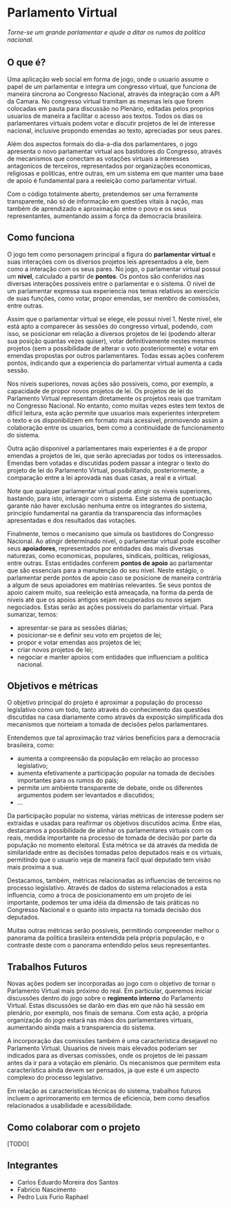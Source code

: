 Parlamento Virtual
==================

###### Torne-se um grande parlamentar e ajude a ditar os rumos da política nacional.


    
O que é?
--------
Uma aplicação web social em forma de jogo, onde o usuario assume o papel de um parlamentar e integra um congresso virtual, que funciona de maneira sincrona ao Congresso Nacional, através da integração com a API da Camara. No congresso virtual tramitam as mesmas leis que forem colocadas em pauta para discussão no Plenário, editadas pelos proprios usuarios de maneira a facilitar o acesso aos textos. Todos os dias os parlamentares virtuais podem votar e discutir projetos de lei de interesse nacional, inclusive propondo emendas ao texto, apreciadas por seus pares. 

Além dos aspectos formais do dia-a-dia dos parlamentares, o jogo apresenta o novo parlamentar virtual aos bastidores do Congresso, através de mecanismos que conectam as votações virtuais a interesses antagonicos de terceiros, representados por organizações economicas, religiosas e politicas, entre outras, em um sistema em que manter uma base de apoio é fundamental para a reeleição como parlamentar virtual.
    
Com o código totalmente aberto, pretendemos ser uma ferramente transparente, não só de informação em questões vitais à nação, mas também de aprendizado e aproximação entre o povo e os seus representantes, aumentando assim a força da democracia brasileira.



Como funciona
-------------
O jogo tem como personagem principal a figura do **parlamentar virtual** e suas interações com os diversos projetos leis apresentados a ele, bem como a interação com os seus pares. No jogo, o parlamentar virtual possui um **nivel**, calculado a partir de **pontos**. Os pontos são conferidos nas diversas interações possiveis entre o parlamentar e o sistema. O nivel de um parlamentar expressa sua experiencia nos temas relativos ao exercicio de suas funções, como votar, propor emendas, ser membro de comissões, entre outras.

Assim que o parlamentar virtual se elege, ele possui nivel 1. Neste nivel, ele está apto a comparecer às sessões do congresso virtual, podendo, com isso, se posicionar em relação a diversos projetos de lei (podendo alterar sua posição quantas vezes quiser), votar definitivamente nestes mesmos projetos (sem a possibilidade de alterar o voto posteriormente) e votar em emendas propostas por outros parlamentares. Todas essas ações conferem pontos, indicando que a experiencia do parlamentar virtual aumenta a cada sessão.
    
Nos niveis superiores, novas ações são possiveis, como, por exemplo, a capacidade de propor novos projetos de lei. Os projetos de lei do Parlamento Virtual representam diretamente os projetos reais que tramitam no Congresso Nacional. No entanto, como muitas vezes estes tem textos de dificil leitura, esta ação permite que usuarios mais experientes interpretem o texto e os disponibilizem em formato mais acessivel, promovendo assim a colaboração entre os usuarios, bem como a continuidade de funcionamento do sistema. 
    
Outra ação disponivel a parlamentares mais experientes é a de propor emendas a projetos de lei, que serão apreciadas por todos os interessados. Emendas bem votadas e discutidas podem passar a integrar o texto do projeto de lei do Parlamento Virtual, possibilitando, posteriormente, a comparação entre a lei aprovada nas duas casas, a real e a virtual.
   
Note que qualquer parlamentar virtual pode atingir os niveis superiores, bastando, para isto, interagir com o sistema. Este sistema de pontuação garante não haver exclusão nenhuma entre os integrantes do sistema, principio fundamental na garantia da transparencia das informações apresentadas e dos resultados das votações.
    
Finalmente, temos o mecanismo que simula os bastidores do Congresso Nacional. Ao atingir determinado nivel, o parlamentar virtual pode escolher seus **apoiadores**, representados por entidades das mais diversas naturezas, como economicas, populares, sindicais, politicas, religiosas, entre outras. Estas entidades conferem **pontos de apoio** ao parlamentar que são essenciais para a manutenção do seu nivel. Neste estágio, o parlamentar perde pontos de apoio caso se posicione de maneira contrária a algum de seus apoiadores em matérias relevantes. Se seus pontos de apoio cairem muito, sua reeleição está ameaçada, na forma da perda de niveis até que os apoios antigos sejam recuperados ou novos sejam negociados.
Estas serão as ações possiveis do parlamentar virtual. Para sumarizar, temos:

- apresentar-se para as sessões diárias;
- posicionar-se e definir seu voto em projetos de lei;
- propor e votar emendas aos projetos de lei;
- criar novos projetos de lei;
- negociar e manter apoios com entidades que influenciam a politica nacional.


Objetivos e métricas
--------------------

O objetivo principal do projeto é aproximar a população do processo legislativo como um todo, tanto através do conhecimento das questões discutidas na casa diariamente como através da exposição simplificada dos mecanismos que norteiam a tomada de decisões pelos parlamentares.

Entendemos que tal aproximação traz vários benefícios para a democracia brasileira, como:
- aumenta a compreensão da população em relação ao processo legislativo;
- aumenta efetivamente a participação popular na tomada de decisões importantes para os rumos do país;
- permite um ambiente transparente de debate, onde os diferentes argumentos podem ser levantados e discutidos;
- ...
    

Da participação popular no sistema, várias métricas de interesse podem ser extraidas e usadas para reafirmar os objetivos discutidos acima. Entre elas, destacamos a possibilidade de alinhar os parlamentares virtuais com os reais, medida importante na processo de tomada de decisão por parte da população no momento eleitoral. Esta métrica se dá através da medida de similaridade entre as decisões tomadas pelos deputados reais e os virtuais, permitindo que o usuario veja de maneira facil qual deputado tem visão mais proxima a sua.

Destacamos, também, métricas relacionadas as influencias de terceiros no processo legislativo. Através de dados do sistema relacionados a esta influencia, como a troca de posicionamento em um projeto de lei importante, podemos ter uma idéia da dimensão de tais práticas no Congresso Nacional e o quanto isto impacta na tomada decisão dos deputados.

Muitas outras métricas serão possiveis, permitindo compreender melhor o panorama da politica brasileira entendida pela própria população, e o contraste deste com o panorama entendido pelos seus representantes.
    
    
Trabalhos Futuros
-----------------

Novas ações podem ser incorporadas ao jogo com o objetivo de tornar o Parlamento Virtual mais próximo do real. Em particular, queremos iniciar discussões dentro do jogo sobre o **regimento interno** do Parlamento Virtual. Estas discussões se darão em dias em que não há sessão em plenário, por exemplo, nos finais de semana. Com esta ação, a própria organização do jogo estará nas mãos dos parlamentares virtuais, aumentando ainda mais a transparencia do sistema.

A incorporação das comissões também é uma característica desejavel no Parlamento Virtual. Usuarios de niveis mais elevados poderiam ser indicados para as diversas comissões, onde os projetos de lei passam antes da ir para a votação em plenário. Os mecanismos que permitem esta característica ainda devem ser pensados, ja que este é um aspecto complexo do processo legislativo.

Em relação as caracteristicas técnicas do sistema, trabalhos futuros incluem o aprimoramento em termos de eficiencia, bem como desafios relacionados a usabilidade e acessibilidade.

Como colaborar com o projeto 
----------------------------

[TODO]





## Integrantes
- Carlos Eduardo Moreira dos Santos
- Fabricio Nascimento
- Pedro Luis Furio Raphael



